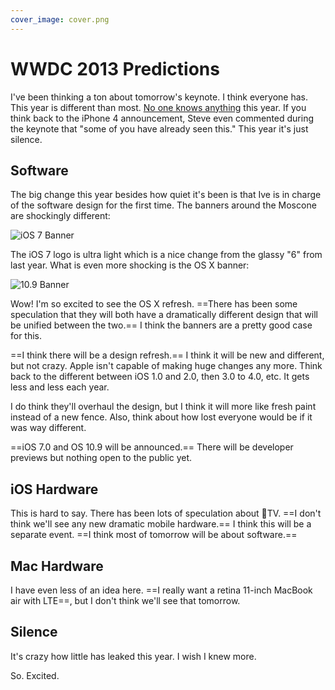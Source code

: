 ```yaml
---
cover_image: cover.png
---
```


# WWDC 2013 Predictions

I've been thinking a ton about tomorrow's keynote. I think everyone has. This year is different than most. [No one knows anything](http://daringfireball.net/2013/06/wwdc_2013_expectations) this year. If you think back to the iPhone 4 announcement, Steve even commented during the keynote that "some of you have already seen this." This year it's just silence.

## Software

The big change this year besides how quiet it's been is that Ive is in charge of the software design for the first time. The banners around the Moscone are shockingly different:


![iOS 7 Banner](ios7.jpg)


The iOS 7 logo is ultra light which is a nice change from the glassy "6" from last year. What is even more shocking is the OS X banner:


![10.9 Banner](osx.jpg)


Wow! I'm so excited to see the OS X refresh. ==There has been some speculation that they will both have a dramatically different design that will be unified between the two.== I think the banners are a pretty good case for this.

==I think there will be a design refresh.== I think it will be new and different, but not crazy. Apple isn't capable of making huge changes any more. Think back to the different between iOS 1.0 and 2.0, then 3.0 to 4.0, etc. It gets less and less each year.

I do think they'll overhaul the design, but I think it will more like fresh paint instead of a new fence. Also, think about how lost everyone would be if it was way different.

==iOS 7.0 and OS 10.9 will be announced.== There will be developer previews but nothing open to the public yet.

## iOS Hardware

This is hard to say. There has been lots of speculation about TV. ==I don't think we'll see any new dramatic mobile hardware.== I think this will be a separate event. ==I think most of tomorrow will be about software.==

## Mac Hardware

I have even less of an idea here. ==I really want a retina 11-inch MacBook air with LTE==, but I don't think we'll see that tomorrow.

## Silence

It's crazy how little has leaked this year. I wish I knew more.

So. Excited.

